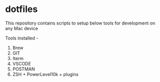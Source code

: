 # dotfiles


This repository contains scripts to setup below tools for development on any Mac device

Tools installed - 

1) Brew
2) GIT
3) Iterm
4) VSCODE
5) POSTMAN
6) ZSH + PowerLevel10k + plugins
